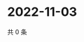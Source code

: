 # 2022-11-03

共 0 条

<!-- BEGIN WEIBO -->
<!-- 最后更新时间 Thu Nov 03 2022 21:42:38 GMT+0800 (China Standard Time) -->

<!-- END WEIBO -->
